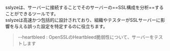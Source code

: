 sslyzeは、サーバーに接続することでそのサーバーの==SSL構成を分析==することができるツールです。   
sslyzeは高速かつ包括的に設計されており、組織やテスターがSSLサーバーに影響を与える誤った設定を特定するのに役立ちます。   
> --heartbleed :	OpenSSLのHeartbleed脆弱性について、サーバーをテストします